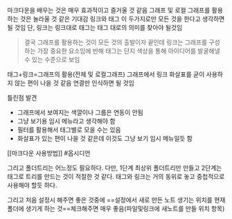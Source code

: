 마크다운을 배우는 것은 매우 효과적이고 즐거울 것 같음
그래프 및 로컬 그래프를 활용하는 것은 놀라울 것 같은 기대감
링크와 태그 이 두가지로만 모든 것을 한다고 생각하면 될 것임
단, 링크는 링크대로 태그는 태그 대로의 의미를 찾아야 될것임
>결국 그래프를 활용하는 것이 모든 것의 출발이자 끝인데 링크는 그래프를 구성하는 가장 중요한 요소임에 반해 태그는 단지 색상을 통해 아이디어를 발굴해낼 수 있는 수준으로 보임

태그+링크=그래프의 활용(전체 및 로컬그래프)
그래프에서 링크 화살표를 굳이 사용하지 않는 편이 나을 것 같음
연결만 인식하면 될 것임

틀린점 발견
- 그래프에서 보여지는 색깔이나 그룹은 연동이 안됨
- 그냥 보기용 임시 메뉴라고 생각해야 함 
- 필터를 활용해서 태그별로 모을 수는 있음
- 화살표가 있는 편이 나을 것 같은데 이것도 그냥 보기 임시 메뉴일듯 함

[[마크다운 사용방법]]
#옵시디언


그리고 폴더트리는 어느정도 필요하다.
다만, 1단계 최상위 폴더트리만 만들고 2단계는 태그로 트리를 만드는 것이 적절한 것 같다.
태그와 링크는 거의 동위로 놓고 중첩적으로 사용해야 할듯 하다.

그리고 처음 설정시 해주면 좋은 것중에 ==설정에서 새로 만든 노트 생기는 위치를 현재 폴더에 생기게 하는 것==체크해주면 매우 좋음(파일및링크에 새노트를 만들 위치 항목)

